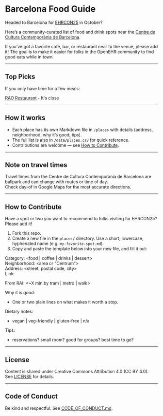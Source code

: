 # Barcelona Food Guide

Headed to Barcelona for [EHRCON25](https://openehr.org/event/ehrcon25/) in October?  

Here’s a community-curated list of food and drink spots near the [Centre de Cultura Contemporània de Barcelona](https://maps.google.com/maps?f=q&source=s_q&hl=en&geocode=&q=Carrer+de+Montalegre%2C+5+Barcelona+Catalunya+08001+Spain).   

If you’ve got a favorite café, bar, or restaurant near to the venue, please add it! The goal is to make it easier for folks in the OpenEHR community to find good eats while in town.  

---

## Top Picks

If you only have time for a few meals:  

[RAO Restaurant](places/RAO-Restaurant.md) - It's close


---

## How it works
- Each place has its own Markdown file in `/places` with details (address, neighborhood, why it’s good, tips).  
- The full list is also in `/data/places.csv` for quick reference.  
- Contributions are welcome — see [How to Contribute](#how-to-contribute).  

---

## Note on travel times
Travel times from the Centre de Cultura Contemporània de Barcelona are ballpark and can change with routes or time of day.  
Check day-of in Google Maps for the most accurate directions.

---

## How to Contribute

Have a spot or two you want to recommend to folks visiting for EHRCON25? Please add it!

1. Fork this repo.
2. Create a new file in the `places/` directory. Use a short, lowercase, hyphenated name (e.g. `my-favorite-spot.md`).
3. Copy and paste the template below into your new file, and fill it out:

Category: <food | coffee | drinks | dessert>  
Neighborhood: <area or "Centrum">  
Address: <street, postal code, city>  
Link: <official site or Google Maps>  

From RAI: <~X min by tram | metro | walk>

Why it is good:  
- One or two plain lines on what makes it worth a stop.  

Dietary notes:  
- vegan | veg-friendly | gluten-free | n/a  

Tips:  
- reservations? small room? good for groups? best time to go?

---

## License
Content is shared under Creative Commons Attribution 4.0 (CC BY 4.0).  
See [LICENSE](LICENSE) for details.

---

## Code of Conduct
Be kind and respectful. See [CODE_OF_CONDUCT.md](CODE_OF_CONDUCT.md).
